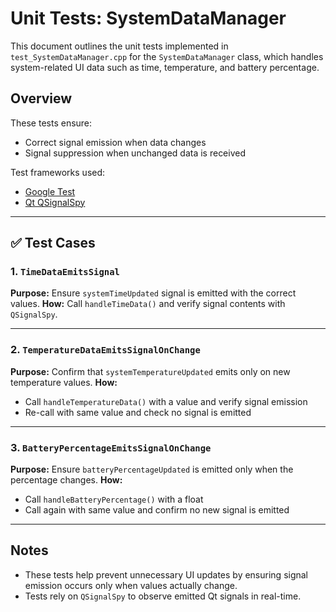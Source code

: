 # Unit Tests: SystemDataManager

This document outlines the unit tests implemented in `test_SystemDataManager.cpp` for the `SystemDataManager` class, which handles system-related UI data such as time, temperature, and battery percentage.

## Overview

These tests ensure:
- Correct signal emission when data changes
- Signal suppression when unchanged data is received

Test frameworks used:
- [Google Test](https://github.com/google/googletest)
- [Qt QSignalSpy](https://doc.qt.io/qt-6/qsignalspy.html)

---

## ✅ Test Cases

### 1. `TimeDataEmitsSignal`
**Purpose:** Ensure `systemTimeUpdated` signal is emitted with the correct values.
**How:** Call `handleTimeData()` and verify signal contents with `QSignalSpy`.

---

### 2. `TemperatureDataEmitsSignalOnChange`
**Purpose:** Confirm that `systemTemperatureUpdated` emits only on new temperature values.
**How:**
- Call `handleTemperatureData()` with a value and verify signal emission
- Re-call with same value and check no signal is emitted

---

### 3. `BatteryPercentageEmitsSignalOnChange`
**Purpose:** Ensure `batteryPercentageUpdated` is emitted only when the percentage changes.
**How:**
- Call `handleBatteryPercentage()` with a float
- Call again with same value and confirm no new signal is emitted

---

## Notes

- These tests help prevent unnecessary UI updates by ensuring signal emission occurs only when values actually change.
- Tests rely on `QSignalSpy` to observe emitted Qt signals in real-time.

